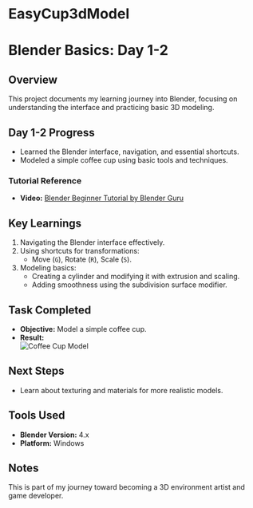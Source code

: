 # EasyCup3dModel
# Blender Basics: Day 1-2  

## Overview  
This project documents my learning journey into Blender, focusing on understanding the interface and practicing basic 3D modeling.  

## Day 1-2 Progress  
- Learned the Blender interface, navigation, and essential shortcuts.  
- Modeled a simple coffee cup using basic tools and techniques.  

### Tutorial Reference  
- **Video:** [Blender Beginner Tutorial by Blender Guru](https://www.youtube.com/watch?v=bpvh-9H8S1g)  

## Key Learnings  
1. Navigating the Blender interface effectively.  
2. Using shortcuts for transformations:  
   - Move (`G`), Rotate (`R`), Scale (`S`).  
3. Modeling basics:  
   - Creating a cylinder and modifying it with extrusion and scaling.  
   - Adding smoothness using the subdivision surface modifier.  

## Task Completed  
- **Objective:** Model a simple coffee cup.  
- **Result:**  
  ![Coffee Cup Model](https://d2vme5slygkxfz.cloudfront.net/u1diod%2Fpreview%2F62784085%2Fmain_large.gif?response-content-disposition=inline%3Bfilename%3D%22main_large.gif%22%3B&response-content-type=image%2Fgif&Expires=1732894067&Signature=Vtlb-fLe5xG1jxn0NQMH-LKzJm6DV~H7bPufz8bDbyXH-qOkTwm8hNTep-O1KsDiPnpg6yJeBByW~ZJi6goc-NUeROmXDDRnEfsZG8Tbp5qqzXApqVdQaXEkmw9KKjPMhjxlVgpRQp1ryl7QR6c5jzaYSJQgGj1KINldwWXsdpiJOXqPUM60K16VFPQRSV2q4iBD8qfmvE-lIslrt4hHrkGBynxnSiDDmXX9SBu8oyeqeHfzREP6fzEdclVofkNRLXwYd-sOXFW2spyrDALDTIS0cLiqM5gGVcJpA5StMPTBnI0rV~VAXTtsOAHol0VIdzuiYWrDX0fTr6wdBfPorw__&Key-Pair-Id=APKAJT5WQLLEOADKLHBQ)  

## Next Steps  
- Learn about texturing and materials for more realistic models.  

## Tools Used  
- **Blender Version:** 4.x  
- **Platform:** Windows  

## Notes  
This is part of my journey toward becoming a 3D environment artist and game developer.  
